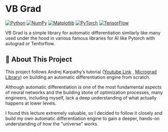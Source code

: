# VB Grad

[![Python](https://img.shields.io/badge/Python-3776AB?logo=python&logoColor=fff)](#)
[![NumPy](https://img.shields.io/badge/NumPy-4DABCF?logo=numpy&logoColor=fff)](#)
[![Matplotlib](https://custom-icon-badges.demolab.com/badge/Matplotlib-71D291?logo=matplotlib&logoColor=fff)](#)
[![PyTorch](https://img.shields.io/badge/PyTorch-ee4c2c?logo=pytorch&logoColor=white)](#)
[![TensorFlow](https://img.shields.io/badge/TensorFlow-ff8f00?logo=tensorflow&logoColor=white)](#)

VB Grad is a simple library for automatic differentiation similarly like many used under the hood in various famous libraries for AI like Pytorch with autograd or Tenforflow.

## 🚀 About This Project

This project follows Andrej Karpathy’s tutorial ([Youtube Link](https://youtu.be/VMj-3S1tku0?si=gwRM_HmXrDNS4A5W) , [Micrograd Library](https://github.com/karpathy/micrograd/tree/master)) on building an automatic differentiation engine from scratch.

Although automatic differentiation is one of the most fundamental aspects of neural networks and the building stone of optimization processes, many engineers, including myself, lack a deep understanding of what actually happens at lower levels.

I found this lecture extremely valuable, so I decided to follow it closely and build my own automatic differentiation engine to gain a deeper, hands-on understanding of how the "universe" works.
